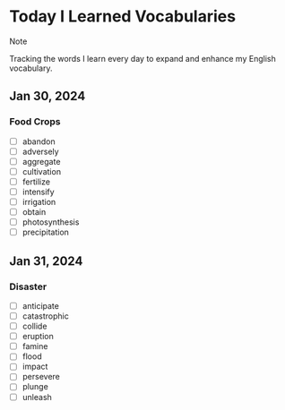 # Today I Learned Vocabularies

> [!NOTE]
> Tracking the words I learn every day to expand and enhance my English vocabulary.

## Jan 30, 2024
### Food Crops
- [ ] abandon                          <!-- Meaning -->
- [ ] adversely                        <!-- Meaning -->
- [ ] aggregate                        <!-- Meaning -->
- [ ] cultivation                      <!-- Meaning -->
- [ ] fertilize                        <!-- Meaning -->
- [ ] intensify                        <!-- Meaning -->
- [ ] irrigation                       <!-- Meaning -->
- [ ] obtain                           <!-- Meaning -->
- [ ] photosynthesis                   <!-- Meaning -->
- [ ] precipitation                    <!-- Meaning -->

## Jan 31, 2024
### Disaster
- [ ] anticipate                       <!-- Meaning -->
- [ ] catastrophic                     <!-- Meaning -->
- [ ] collide                          <!-- Meaning -->
- [ ] eruption                         <!-- Meaning -->
- [ ] famine                           <!-- Meaning -->
- [ ] flood                            <!-- Meaning -->
- [ ] impact                           <!-- Meaning -->
- [ ] persevere                        <!-- Meaning -->
- [ ] plunge                           <!-- Meaning -->
- [ ] unleash                          <!-- Meaning -->
